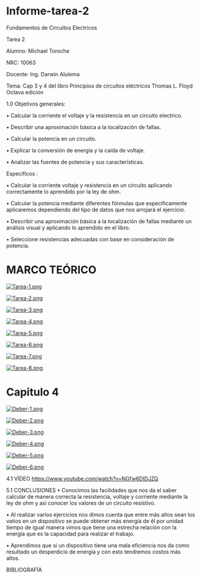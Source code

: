 # Informe-tarea-2
Fundamentos de Circuitos Electricos

Tarea 2

Alumno: Michael Toroche

NRC: 10063

Docente: Ing. Darwin Alulema

Tema: Cap 3 y 4 del libro Principios de circuitos eléctricos Thomas L. Floyd Octava edición

1.0 Objetivos
generales:

• Calcular la corriente el voltaje y la resistencia en un circuito electrico.

• Describir una aproximación básica a la localización de fallas.

• Calcular la potencia en un circuito.

• Explicar la conversión de energía y la caída de voltaje.

• Analizar las fuentes de potencia y sus características.

Especificos :

• Calcular la corriente voltaje y resistencia en un circuito aplicando correctamente lo aprendido por la ley de ohm.

• Calcular la potencia mediante diferentes fórmulas que especificamente aplicaremos dependiendo del tipo de datos que nos arrojará el ejercicio.

• Describir una aproximación básica a la localización de fallas mediante un análisis visual y aplicando lo aprendido en el libro.

• Seleccione resistencias adecuadas con base en consideración de potencia.

# MARCO TEÓRICO


[![Tarea-1.png](https://i.postimg.cc/kXS3qhQr/Tarea-1.png)](https://postimg.cc/VdzHFgZ4)

[![Tarea-2.png](https://i.postimg.cc/vBTkjPYN/Tarea-2.png)](https://postimg.cc/nj839GQ4)

[![Tarea-3.png](https://i.postimg.cc/bdc5ZpQ7/Tarea-3.png)](https://postimg.cc/bSggMXVg)

[![Tarea-4.png](https://i.postimg.cc/dtGs40ST/Tarea-4.png)](https://postimg.cc/kBXP57Cn)

[![Tarea-5.png](https://i.postimg.cc/jjSRx4qz/Tarea-5.png)](https://postimg.cc/dhpbndy1)

[![Tarea-6.png](https://i.postimg.cc/fTCFznVr/Tarea-6.png)](https://postimg.cc/xckg5Zyv)

[![Tarea-7.png](https://i.postimg.cc/Qx84n4fk/Tarea-7.png)](https://postimg.cc/V5hWJRQd)

[![Tarea-8.png](https://i.postimg.cc/nh53rHp0/Tarea-8.png)](https://postimg.cc/7533QrC2)

# Capitulo 4

[![Deber-1.png](https://i.postimg.cc/vmYm0FCt/Deber-1.png)](https://postimg.cc/LJWRs79J)

[![Deber-2.png](https://i.postimg.cc/nhkmFkJT/Deber-2.png)](https://postimg.cc/Jss0KjtB)

[![Deber-3.png](https://i.postimg.cc/6p97mvvZ/Deber-3.png)](https://postimg.cc/VdVLS54s)

[![Deber-4.png](https://i.postimg.cc/fTWD4j8M/Deber-4.png)](https://postimg.cc/rzHvxW6H)

[![Deber-5.png](https://i.postimg.cc/C1HTXzDZ/Deber-5.png)](https://postimg.cc/Vr6VbsK1)

[![Deber-6.png](https://i.postimg.cc/0j234ZP3/Deber-6.png)](https://postimg.cc/N9Sp96y7)

4.1 VÍDEO
https://www.youtube.com/watch?v=NGfw6DlDJZQ

5.1 CONCLUSIONES
• Conocimos las facilidades que nos da el saber calcular de manera correcta la resistencia, voltaje y corriente mediante la ley de ohm y así conocer los valores de un circuito resistivo.

• Al realizar varios ejercicios nos dimos cuenta que entre más altos sean los vatios en un dispositivo se puede obtener más energía de él por unidad tiempo de igual manera vimos que tiene una estrecha relación con la energía que es la capacidad para realizar el trabajo.

• Aprendimos que si un dispositivo tiene una mala eficiencia nos da como resultado un desperdicio de energía y con esto tendremos costos más altos.

BIBLIOGRAFÍA
